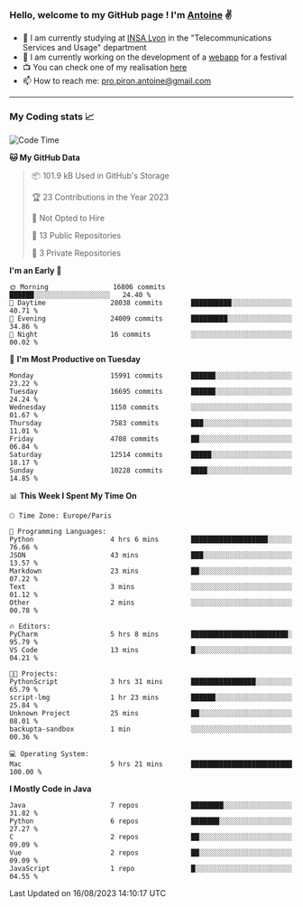 ### Hello, welcome to my GitHub page ! I'm [Antoine](https://github.com/AntoinePiron) ✌️

- 🌱 I am currently studying at [INSA Lyon](https://www.insa-lyon.fr) in the "Telecommunications Services and Usage" department
- 🔭 I am currently working on the development of a [webapp](https://github.com/24HeuresINSA/Overbookd) for a festival
- 📺 You can check one of my realisation [here](https://astustc.fr)
- 📫 How to reach me: [pro.piron.antoine@gmail.com](mailto:pro.piron.antoine@gmail.com)

---

### My Coding stats 📈
<!--START_SECTION:waka-->
![Code Time](http://img.shields.io/badge/Code%20Time-183%20hrs%2041%20mins-blue)

**🐱 My GitHub Data** 

> 📦 101.9 kB Used in GitHub's Storage 
 > 
> 🏆 23 Contributions in the Year 2023
 > 
> 🚫 Not Opted to Hire
 > 
> 📜 13 Public Repositories 
 > 
> 🔑 3 Private Repositories 
 > 
**I'm an Early 🐤** 

```text
🌞 Morning                16806 commits       ██████░░░░░░░░░░░░░░░░░░░   24.40 % 
🌆 Daytime                28038 commits       ██████████░░░░░░░░░░░░░░░   40.71 % 
🌃 Evening                24009 commits       █████████░░░░░░░░░░░░░░░░   34.86 % 
🌙 Night                  16 commits          ░░░░░░░░░░░░░░░░░░░░░░░░░   00.02 % 
```
📅 **I'm Most Productive on Tuesday** 

```text
Monday                   15991 commits       ██████░░░░░░░░░░░░░░░░░░░   23.22 % 
Tuesday                  16695 commits       ██████░░░░░░░░░░░░░░░░░░░   24.24 % 
Wednesday                1150 commits        ░░░░░░░░░░░░░░░░░░░░░░░░░   01.67 % 
Thursday                 7583 commits        ███░░░░░░░░░░░░░░░░░░░░░░   11.01 % 
Friday                   4708 commits        ██░░░░░░░░░░░░░░░░░░░░░░░   06.84 % 
Saturday                 12514 commits       █████░░░░░░░░░░░░░░░░░░░░   18.17 % 
Sunday                   10228 commits       ████░░░░░░░░░░░░░░░░░░░░░   14.85 % 
```


📊 **This Week I Spent My Time On** 

```text
🕑︎ Time Zone: Europe/Paris

💬 Programming Languages: 
Python                   4 hrs 6 mins        ███████████████████░░░░░░   76.66 % 
JSON                     43 mins             ███░░░░░░░░░░░░░░░░░░░░░░   13.57 % 
Markdown                 23 mins             ██░░░░░░░░░░░░░░░░░░░░░░░   07.22 % 
Text                     3 mins              ░░░░░░░░░░░░░░░░░░░░░░░░░   01.12 % 
Other                    2 mins              ░░░░░░░░░░░░░░░░░░░░░░░░░   00.78 % 

🔥 Editors: 
PyCharm                  5 hrs 8 mins        ████████████████████████░   95.79 % 
VS Code                  13 mins             █░░░░░░░░░░░░░░░░░░░░░░░░   04.21 % 

🐱‍💻 Projects: 
PythonScript             3 hrs 31 mins       ████████████████░░░░░░░░░   65.79 % 
script-lmg               1 hr 23 mins        ██████░░░░░░░░░░░░░░░░░░░   25.84 % 
Unknown Project          25 mins             ██░░░░░░░░░░░░░░░░░░░░░░░   08.01 % 
backupta-sandbox         1 min               ░░░░░░░░░░░░░░░░░░░░░░░░░   00.36 % 

💻 Operating System: 
Mac                      5 hrs 21 mins       █████████████████████████   100.00 % 
```

**I Mostly Code in Java** 

```text
Java                     7 repos             ████████░░░░░░░░░░░░░░░░░   31.82 % 
Python                   6 repos             ███████░░░░░░░░░░░░░░░░░░   27.27 % 
C                        2 repos             ██░░░░░░░░░░░░░░░░░░░░░░░   09.09 % 
Vue                      2 repos             ██░░░░░░░░░░░░░░░░░░░░░░░   09.09 % 
JavaScript               1 repo              █░░░░░░░░░░░░░░░░░░░░░░░░   04.55 % 
```




 Last Updated on 16/08/2023 14:10:17 UTC
<!--END_SECTION:waka-->
